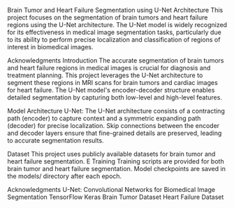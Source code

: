 Brain Tumor and Heart Failure Segmentation using U-Net Architecture
This project focuses on the segmentation of brain tumors and heart failure regions using the U-Net architecture. The U-Net model is widely recognized for its effectiveness in medical image segmentation tasks, particularly due to its ability to perform precise localization and classification of regions of interest in biomedical images.


Acknowledgments
Introduction
The accurate segmentation of brain tumors and heart failure regions in medical images is crucial for diagnosis and treatment planning. This project leverages the U-Net architecture to segment these regions in MRI scans for brain tumors and cardiac images for heart failure. The U-Net model's encoder-decoder structure enables detailed segmentation by capturing both low-level and high-level features.

Model Architecture
U-Net:
The U-Net architecture consists of a contracting path (encoder) to capture context and a symmetric expanding path (decoder) for precise localization.
Skip connections between the encoder and decoder layers ensure that fine-grained details are preserved, leading to accurate segmentation results.

Dataset
This project uses publicly available datasets for brain tumor and heart failure segmentation. E
Training
Training scripts are provided for both brain tumor and heart failure segmentation.
Model checkpoints are saved in the models/ directory after each epoch.


Acknowledgments
U-Net: Convolutional Networks for Biomedical Image Segmentation
TensorFlow
Keras
Brain Tumor Dataset
Heart Failure Dataset
